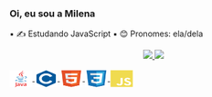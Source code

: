 ### Oi, eu sou a Milena
 
▪ ✍️ Estudando JavaScript
▪ 😊 Pronomes: ela/dela

<div align="center">
  <a href="https://github.com/baianense">
  <img height="180em" src="https://github-readme-stats.vercel.app/api?username=baianense&show_icons=true&theme=omni&include_all_commits=true&count_private=true"/>
  <img height="180em" src="https://github-readme-stats.vercel.app/api/top-langs/?username=baianense&layout=compact&langs_count=7&theme=omni"/>
</div>
  
<div style="display: inline_block"><br>
  <img align="center" alt="Mile-Java" height="30" width="40" src="https://github.com/devicons/devicon/blob/1119b9f84c0290e0f0b38982099a2bd027a48bf1/icons/java/java-original-wordmark.svg">
  <img align="center" alt="Mile-C" height="30" width="40" src="https://github.com/devicons/devicon/blob/1119b9f84c0290e0f0b38982099a2bd027a48bf1/icons/c/c-plain.svg">
  <img align="center" alt="Mile-HTML" height="30" width="40" src="https://raw.githubusercontent.com/devicons/devicon/master/icons/html5/html5-original.svg">
  <img align="center" alt="Mile-CSS" height="30" width="40" src="https://raw.githubusercontent.com/devicons/devicon/master/icons/css3/css3-original.svg">
  <img align="center" alt="Mile-Js" height="30" width="40" src="https://raw.githubusercontent.com/devicons/devicon/master/icons/javascript/javascript-plain.svg">
</div>

